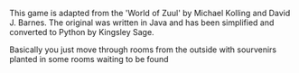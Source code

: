 This game is adapted from the 'World of Zuul' by Michael Kolling
and David J. Barnes. The original was written in Java and has been
simplified and converted to Python by Kingsley Sage.


Basically you just move through rooms from the outside with sourvenirs planted in some rooms waiting to be found


